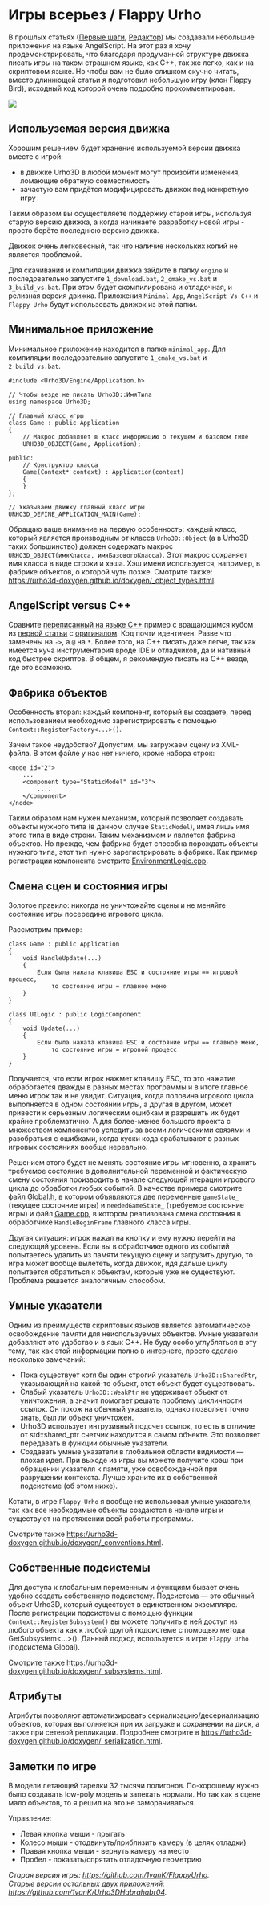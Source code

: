 # Игры всерьез / Flappy Urho

В прошлых статьях
([Первые шаги](https://github.com/urho3d-learn/first-steps), [Редактор](https://github.com/urho3d-learn/editor))
мы создавали небольшие приложения на языке AngelScript. На этот раз я хочу продемонстрировать, что благодаря продуманной
структуре движка писать игры на таком страшном языке, как C++, так же легко, как и на скриптовом языке.
Но чтобы вам не было слишком скучно читать, вместо длиннющей статьи я подготовил небольшую игру (клон Flappy Bird),
исходный код которой очень подробно прокомментирован.

![](screen.png)

## Испольуземая версия движка

Хорошим решением будет хранение используемой версии движка вместе с игрой:
* в движке Urho3D в любой момент могут произойти изменения, ломающие обратную совместимость
* зачастую вам придётся модифицировать движок под конкретную игру

Таким образом вы осуществляете поддержку старой игры, используя старую версию движка,
а когда начинаете разработку новой игры - просто берёте последнюю версию движка.

Движок очень легковесный, так что наличие нескольких копий не является проблемой.

Для скачивания и компиляции движка зайдите в папку `engine` и последовательно запустите `1_download.bat`, `2_cmake_vs.bat` и `3_build_vs.bat`. При этом будет скомпилирована и отладочная, и релизная версия движка. Приложения `Minimal App`, `AngelScript Vs C++` и `Flappy Urho` будут использовать движок из этой папки.

## Минимальное приложение

Минимальное приложение находится в папке `minimal_app`. Для компиляции последовательно запустите `1_cmake_vs.bat` и `2_build_vs.bat`.

```
#include <Urho3D/Engine/Application.h>

// Чтобы везде не писать Urho3D::ИмяТипа
using namespace Urho3D;

// Главный класс игры
class Game : public Application
{
    // Макрос добавляет в класс информацию о текущем и базовом типе
    URHO3D_OBJECT(Game, Application);

public:
    // Конструктор класса
    Game(Context* context) : Application(context)
    {
    }
};

// Указываем движку главный класс игры
URHO3D_DEFINE_APPLICATION_MAIN(Game);
```

Обращаю ваше внимание на первую особенность: каждый класс, который является производным от класса `Urho3D::Object` (а в Urho3D таких большинство) должен содержать макрос `URHO3D_OBJECT(имяКласса, имяБазовогоКласса)`. Этот макрос сохраняет имя класса в виде строки и хэша. Хэш имени используется, например, в фабрике объектов, о которой чуть позже. Смотрите также: <https://urho3d-doxygen.github.io/doxygen/_object_types.html>.

## AngelScript versus C++

Сравните [переписанный на языке C++](angelscript_vs_cpp/root/src/main.cpp) пример с вращающимся кубом из
[первой статьи](https://github.com/urho3d-learn/first-steps) с
[оригиналом](https://github.com/urho3d-learn/first-steps/blob/main/result/Data/scripts/main.as).
Код почти идентичен. Разве что `.` заменены на `->`, а `@` на `*`. Более того, на C++ писать даже легче, так как имеется куча инструментария вроде IDE и отладчиков, да и нативный код быстрее скриптов. В общем, я рекомендую писать на C++ везде, где это возможно.

## Фабрика объектов

Особенность вторая: каждый компонент, который вы создаете, перед использованием необходимо зарегистрировать с помощью `Context::RegisterFactory<...>()`.

Зачем такое неудобство? Допустим, мы загружаем сцену из XML-файла. В этом файле у нас нет ничего, кроме набора строк:

```
<node id="2">
    ...
    <component type="StaticModel" id="3">
        ....
    </component>
</node>
```

Таким образом нам нужен механизм, который позволяет создавать объекты нужного типа (в данном случае `StaticModel`), имея лишь имя этого типа в виде строки. Таким механизмом и является фабрика объектов. Но прежде, чем фабрика будет способна порождать объекты нужного типа, этот тип нужно зарегистрировать в фабрике. Как пример регистрации компонента смотрите [EnvironmentLogic.cpp](flappy_urho/src/EnvironmentLogic.cpp).

## Смена сцен и состояния игры

Золотое правило: никогда не уничтожайте сцены и не меняйте состояние игры посередине игрового цикла.

Рассмотрим пример:

```
class Game : public Application
{
    void HandleUpdate(...)
    {
        Если была нажата клавиша ESC и состояние игры == игровой процесс,
            то состояние игры = главное меню
    }
}

class UILogic : public LogicComponent
{
    void Update(...)
    {
        Если была нажата клавиша ESC и состояние игры == главное меню,
            то состояние игры = игровой процесс
    }
}
```

Получается, что если игрок нажмет клавишу ESC, то это нажатие обработается дважды в разных местах программы и в итоге главное меню игрок так и не увидит. Ситуация, когда половина игрового цикла выполняется в одном состоянии игры, а другая в другом, может привести к серьезным логическим ошибкам и разрешить их будет крайне проблематично. А для более-менее большого проекта с множеством компонентов уследить за всеми логическими связями и разобраться с ошибками, когда куски кода срабатывают в разных игровых состояниях вообще нереально.

Решением этого будет не менять состояние игры мгновенно, а хранить требуемое состояние в дополнительной переменной и фактическую смену состояния производить в начале следующей итерации игрового цикла до обработки любых событий. В качестве примера смотрите файл [Global.h](flappy_urho/src/Global.h), в котором объявляются две переменные `gameState_` (текущее состояние игры) и `neededGameState_` (требуемое состояние игры) и файл [Game.cpp](flappy_urho/src/Game.cpp), в котором реализована смена состояния в обработчике `HandleBeginFrame` главного класса игры.

Другая ситуация: игрок нажал на кнопку и ему нужно перейти на следующий уровень. Если вы в обработчике одного из событий попытаетесь удалить из памяти текущую сцену и загрузить другую, то игра может вообще вылететь, когда движок, идя дальше циклу попытается обратиться к объектам, которые уже не существуют. Проблема решается аналогичным способом.

## Умные указатели

Одним из преимуществ скриптовых языков является автоматическое освобождение памяти для неиспользуемых объектов. Умные указатели добавляют это удобство и в язык C++. Не буду особо углубляться в эту тему, так как этой информации полно в интернете, просто сделаю несколько замечаний:

* Пока существует хотя бы один строгий указатель `Urho3D::SharedPtr`, указывающий на какой-то объект, этот объект будет существовать.
* Слабый указатель `Urho3D::WeakPtr` не удерживает объект от уничтожения, а значит помогает решать проблему цикличности ссылок. Он похож на обычный указатель, однако позволяет точно знать, был ли объект уничтожен.
* Urho3D использует интрузивный подсчет ссылок, то есть в отличие от std::shared_ptr счетчик находится в самом объекте. Это позволяет передавать в функции обычные указатели.
* Создавать умные указатели в глобальной области видимости — плохая идея. При выходе из игры вы можете получите крэш при обращении указателя к памяти, уже освобожденной при разрушении контекста. Лучше храните их в собственной подсистеме (об этом ниже).

Кстати, в игре `Flappy Urho` я вообще не использовал умные указатели, так как все необходимые объекты создаются в начале игры и существуют на протяжении всей работы программы.

Смотрите также <https://urho3d-doxygen.github.io/doxygen/_conventions.html>.

## Собственные подсистемы

Для доступа к глобальным переменным и функциям бывает очень удобно создать собственную подсистему. Подсистема — это обычный объект Urho3D, который существует в единственном экземпляре. После регистрации подсистемы с помощью функции `Context::RegisterSubsystem()` вы можете получить в ней доступ из любого объекта как к любой другой подсистеме с помощью метода GetSubsystem<...>(). Данный подход используется в игре `Flappy Urho` (подсистема Global).

Смотрите также <https://urho3d-doxygen.github.io/doxygen/_subsystems.html>.

## Атрибуты

Атрибуты позволяют автоматизировать сериализацию/десериализацию объектов, которая выполняется при их загрузке и сохранении на диск, а также при сетевой репликации. Подробнее смотрите в <https://urho3d-doxygen.github.io/doxygen/_serialization.html>.

## Заметки по игре

В модели летающей тарелки 32 тысячи полигонов. По-хорошему нужно было создавать low-poly модель и запекать нормали. Но так как в сцене мало объектов, то я решил на это не заморачиваться.

Управление:
* Левая кнопка мыши - прыгать
* Колесо мыши - отодвинуть/приблизить камеру (в целях отладки)
* Правая кнопка мыши - вернуть камеру на место
* Пробел - показать/спрятать отладочную геометрию

*Старая версия игры: <https://github.com/1vanK/FlappyUrho>.*<br>
*Старые версии остальных двух приложений: <https://github.com/1vanK/Urho3DHabrahabr04>.*

